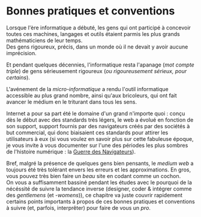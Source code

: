 # Bonnes pratiques et conventions

Lorsque l'ère informatique a débuté, les gens qui ont participé à concevoir toutes ces machines, langages et outils étaient parmis les plus grands mathématiciens de leur temps.  
Des gens rigoureux, précis, dans un monde où il ne devait y avoir aucune imprécision.

Et pendant quelques décennies, l'informatique resta l'apanage (*mot compte triple*) de gens sérieusement rigoureux (*ou rigoureusement sérieux, pour certains*).

L'avénement de la *micro-informatique* a rendu l'outil informatique accessible au plus grand nombre, ainsi qu'aux bricoleurs, qui ont fait avancer le médium en le triturant dans tous les sens.

Internet a pour sa part été le domaine d'un grand n'importe quoi : conçu dès le début avec des standards très légers, le web a évolué en fonction de son support, support fournis par des navigateurs créés par des sociétés à but commercial, qui donc biaisaient ces standards pour attirer les utilisateurs à eux (si vous voulez en savoir plus sur cette fabuleuse époque, je vous invite à vous documenter sur l'une des périodes les plus sombres de l'histoire numérique : la [Guerre des Navigateurs](http://fr.wikipedia.org/wiki/Guerre_des_navigateurs)).

Bref, malgré la présence de quelques gens bien pensants, le *medium web* a toujours été très tolérant envers les erreurs et les approximations. En gros, vous pouvez très bien faire un *beau* site en codant comme un cochon.  
On vous a suffisamment bassiné pendant les études avec le pourquoi de la nécéssité de suivre la tendance inverse (designer, coder & intégrer comme des *gentlemens* (et *-womens*)), ce chapitre va juste couvrir rapidement certains points importants à propos de ces bonnes pratiques et conventions à suivre (et, parfois, interprêter) pour faire de vous un *pro*.
